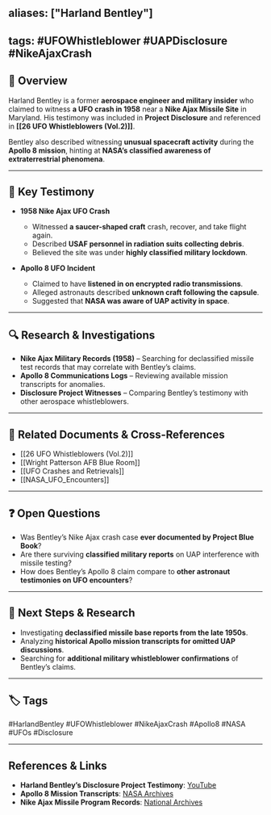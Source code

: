 ## aliases: ["Harland Bentley"]

## tags: #UFOWhistleblower #UAPDisclosure #NikeAjaxCrash

## 📌 Overview

Harland Bentley is a former **aerospace engineer and military insider** who claimed to witness **a UFO crash in 1958** near a **Nike Ajax Missile Site** in Maryland. His testimony was included in **Project Disclosure** and referenced in **[[26 UFO Whistleblowers (Vol.2)]]**.

Bentley also described witnessing **unusual spacecraft activity** during the **Apollo 8 mission**, hinting at **NASA’s classified awareness of extraterrestrial phenomena**.

---

## 📝 Key Testimony

- **1958 Nike Ajax UFO Crash**
    
    - Witnessed **a saucer-shaped craft** crash, recover, and take flight again.
    - Described **USAF personnel in radiation suits collecting debris**.
    - Believed the site was under **highly classified military lockdown**.
- **Apollo 8 UFO Incident**
    
    - Claimed to have **listened in on encrypted radio transmissions**.
    - Alleged astronauts described **unknown craft following the capsule**.
    - Suggested that **NASA was aware of UAP activity in space**.

---

## 🔍 Research & Investigations

- **Nike Ajax Military Records (1958)** – Searching for declassified missile test records that may correlate with Bentley’s claims.
- **Apollo 8 Communications Logs** – Reviewing available mission transcripts for anomalies.
- **Disclosure Project Witnesses** – Comparing Bentley’s testimony with other aerospace whistleblowers.

---

## 🔗 Related Documents & Cross-References

- [[26 UFO Whistleblowers (Vol.2)]]
- [[Wright Patterson AFB Blue Room]]
- [[UFO Crashes and Retrievals]]
- [[NASA_UFO_Encounters]]

---

## ❓ Open Questions

- Was Bentley’s Nike Ajax crash case **ever documented by Project Blue Book**?
- Are there surviving **classified military reports** on UAP interference with missile testing?
- How does Bentley’s Apollo 8 claim compare to **other astronaut testimonies on UFO encounters**?

---

## 🔮 Next Steps & Research

- Investigating **declassified missile base reports from the late 1950s**.
- Analyzing **historical Apollo mission transcripts for omitted UAP discussions**.
- Searching for **additional military whistleblower confirmations** of Bentley’s claims.

---

## 🏷️ Tags

#HarlandBentley #UFOWhistleblower #NikeAjaxCrash #Apollo8 #NASA #UFOs #Disclosure

---

## **References & Links**

- **Harland Bentley’s Disclosure Project Testimony**: [YouTube](https://www.youtube.com/watch?v=oUqsU76GRq4)
- **Apollo 8 Mission Transcripts**: [NASA Archives](https://history.nasa.gov/afj/ap08fj/index.html)
- **Nike Ajax Missile Program Records**: [National Archives](https://www.archives.gov/research/military/air-force)
